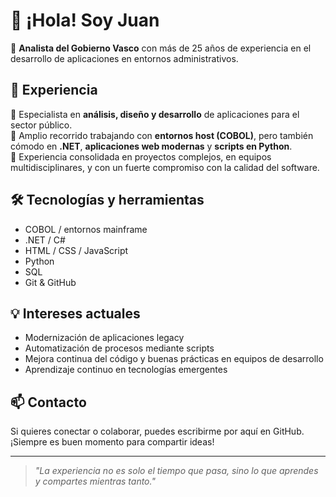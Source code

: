 # 👋 ¡Hola! Soy Juan

🎯 **Analista del Gobierno Vasco** con más de 25 años de experiencia en el desarrollo de aplicaciones en entornos administrativos.

## 💼 Experiencia

🔹 Especialista en **análisis, diseño y desarrollo** de aplicaciones para el sector público.  
🔹 Amplio recorrido trabajando con **entornos host (COBOL)**, pero también cómodo en **.NET**, **aplicaciones web modernas** y **scripts en Python**.  
🔹 Experiencia consolidada en proyectos complejos, en equipos multidisciplinares, y con un fuerte compromiso con la calidad del software.

## 🛠️ Tecnologías y herramientas

- COBOL / entornos mainframe  
- .NET / C#  
- HTML / CSS / JavaScript  
- Python  
- SQL  
- Git & GitHub  

## 💡 Intereses actuales

- Modernización de aplicaciones legacy  
- Automatización de procesos mediante scripts  
- Mejora continua del código y buenas prácticas en equipos de desarrollo  
- Aprendizaje continuo en tecnologías emergentes

## 📫 Contacto

Si quieres conectar o colaborar, puedes escribirme por aquí en GitHub. ¡Siempre es buen momento para compartir ideas!

---

> *"La experiencia no es solo el tiempo que pasa, sino lo que aprendes y compartes mientras tanto."*

